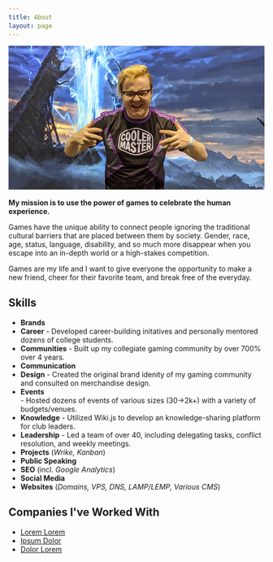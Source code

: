 ```yaml
---
title: About
layout: page
---
```

![Profile Image](/assets/images/prof.png)

**My mission is to use the power of games to celebrate the human experience.**

Games have the unique ability to connect people ignoring the traditional cultural barriers that are placed between them by society. Gender, race, age, status, language, disability, and so much more disappear when you escape into an in-depth world or a high-stakes competition.

Games are my life and I want to give everyone the opportunity to make a new friend, cheer for their favorite team, and break free of the everyday.

## Skills
- **Brands**
- **Career** - Developed career-building initatives and personally mentored dozens of college students.
- **Communities** - Built up my collegiate gaming community by over 700% over 4 years.
- **Communication**
- **Design** - Created the original brand idenity of my gaming community and consulted on merchandise design.
- **Events**</li> - Hosted dozens of events of various sizes (30->2k+) with a variety of budgets/venues.
- **Knowledge** - Utilized Wiki.js to develop an knowledge-sharing platform for club leaders.
- **Leadership** - Led a team of over 40, including delegating tasks, conflict resolution, and weekly meetings.
- **Projects** (*Wrike, Kanban*)
- **Public Speaking**
- **SEO** (incl. *Google Analytics*)
- **Social Media**
- **Websites** (*Domains, VPS, DNS, LAMP/LEMP, Various CMS*)


<h2>Companies I've Worked With</h2>

<ul>
	<li><a href="https://github.com/">Lorem Lorem</a></li>
	<li><a href="https://github.com/">Ipsum Dolor</a></li>
	<li><a href="https://github.com/">Dolor Lorem</a></li>
</ul>
